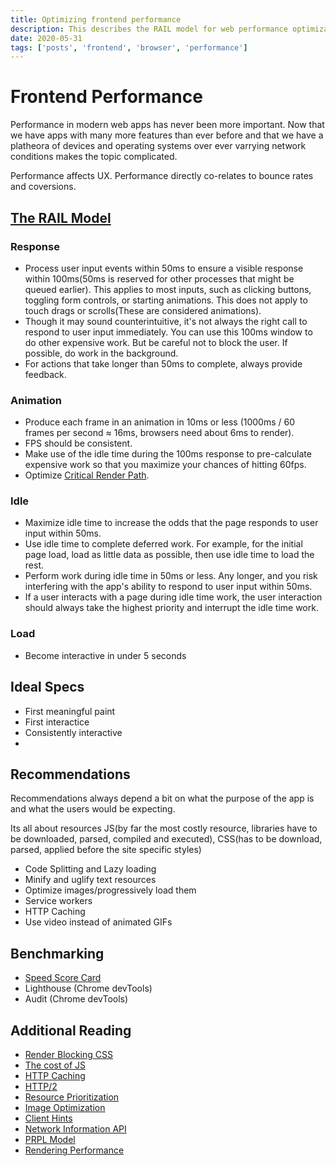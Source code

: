 ```yaml
---
title: Optimizing frontend performance
description: This describes the RAIL model for web performance optimization and the web standards we follow including recommendations
date: 2020-05-31
tags: ['posts', 'frontend', 'browser', 'performance']
---
```


# Frontend Performance

Performance in modern web apps has never been more important. Now that we have apps with many more features than ever before and that we have a platheora of devices and operating systems over ever varrying network conditions makes the topic complicated.

Performance affects UX. Performance directly co-relates to bounce rates and coversions.


## [The RAIL Model](https://developers.google.com/web/fundamentals/performance/rail)

### Response
- Process user input events within 50ms to ensure a visible response within 100ms(50ms is reserved for other processes that might be queued earlier). This applies to most inputs, such as clicking buttons, toggling form controls, or starting animations. This does not apply to touch drags or scrolls(These are considered animations).
- Though it may sound counterintuitive, it's not always the right call to respond to user input immediately. You can use this 100ms window to do other expensive work. But be careful not to block the user. If possible, do work in the background.
- For actions that take longer than 50ms to complete, always provide feedback.

### Animation
- Produce each frame in an animation in 10ms or less (1000ms / 60 frames per second ≈ 16ms, browsers need about 6ms to render).
- FPS should be consistent.
- Make use of the idle time during the 100ms response to pre-calculate expensive work so that you maximize your chances of hitting 60fps.
- Optimize [Critical Render Path](https://developers.google.com/web/fundamentals/performance/rendering).

### Idle
- Maximize idle time to increase the odds that the page responds to user input within 50ms.
- Use idle time to complete deferred work. For example, for the initial page load, load as little data as possible, then use idle time to load the rest.
- Perform work during idle time in 50ms or less. Any longer, and you risk interfering with the app's ability to respond to user input within 50ms.
- If a user interacts with a page during idle time work, the user interaction should always take the highest priority and interrupt the idle time work.

### Load
- Become interactive in under 5 seconds


## Ideal Specs

- First meaningful paint
- First interactice
- Consistently interactive
-
## Recommendations

Recommendations always depend a bit on what the purpose of the app is and what the users would be expecting.

Its all about resources JS(by far the most costly resource, libraries have to be downloaded, parsed, compiled and executed), CSS(has to be download, parsed, applied before the site specific styles)
- Code Splitting and Lazy loading
- Minify and uglify text resources
- Optimize images/progressively load them
- Service workers
- HTTP Caching
- Use video instead of animated GIFs

## Benchmarking

- [Speed Score Card](https://www.thinkwithgoogle.com/feature/testmysite/)
- Lighthouse (Chrome devTools)
- Audit (Chrome devTools)

## Additional Reading
- [Render Blocking CSS](https://developers.google.com/web/fundamentals/performance/critical-rendering-path/render-blocking-css)
- [The cost of JS](https://medium.com/dev-channel/the-cost-of-javascript-84009f51e99e)
- [HTTP Caching](https://web.dev/http-cache/)
- [HTTP/2](https://developers.google.com/web/fundamentals/performance/http2)
- [Resource Prioritization](https://developers.google.com/web/fundamentals/performance/resource-prioritization)
- [Image Optimization](https://developers.google.com/web/fundamentals/performance/optimizing-content-efficiency/automating-image-optimization)
- [Client Hints](https://httpwg.org/http-extensions/client-hints.html)
- [Network Information API](https://developer.mozilla.org/en-US/docs/Web/API/NetworkInformation)
- [PRPL Model](https://web.dev/apply-instant-loading-with-prpl/)
- [Rendering Performance](https://developers.google.com/web/fundamentals/performance/rendering)
